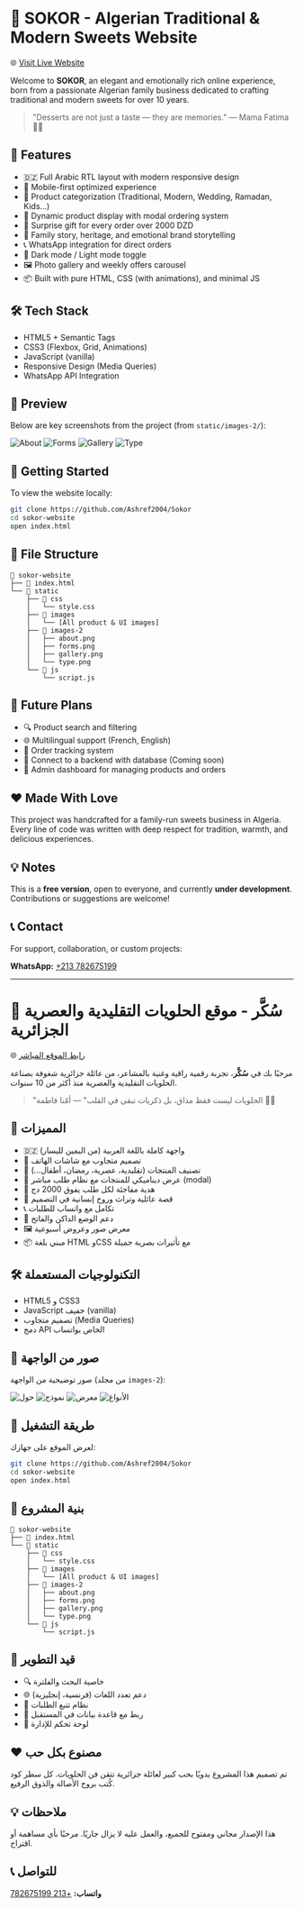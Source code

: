 # 🍬 SOKOR - Algerian Traditional & Modern Sweets Website

🌐 [Visit Live Website](https://sokor.onrender.com)

Welcome to **SOKOR**, an elegant and emotionally rich online experience, born from a passionate Algerian family business dedicated to crafting traditional and modern sweets for over 10 years.

> "Desserts are not just a taste — they are memories." — Mama Fatima 👵💖

## 🌟 Features

- 🇩🇿 Full Arabic RTL layout with modern responsive design
- 📱 Mobile-first optimized experience
- 🧁 Product categorization (Traditional, Modern, Wedding, Ramadan, Kids...)
- 🛒 Dynamic product display with modal ordering system
- 🎁 Surprise gift for every order over 2000 DZD
- 🧠 Family story, heritage, and emotional brand storytelling
- 📞 WhatsApp integration for direct orders
- 🌙 Dark mode / Light mode toggle
- 🖼️ Photo gallery and weekly offers carousel
- 📦 Built with pure HTML, CSS (with animations), and minimal JS

## 🛠️ Tech Stack

- HTML5 + Semantic Tags
- CSS3 (Flexbox, Grid, Animations)
- JavaScript (vanilla)
- Responsive Design (Media Queries)
- WhatsApp API Integration

## 📸 Preview

Below are key screenshots from the project (from `static/images-2/`):

![About](static/images-2/about.png)
![Forms](static/images-2/forms.png)
![Gallery](static/images-2/gallery.png)
![Type](static/images-2/type.png)

## 🚀 Getting Started

To view the website locally:

```bash
git clone https://github.com/Ashref2004/Sokor
cd sokor-website
open index.html
```

## 📂 File Structure

```
📁 sokor-website
├── 📄 index.html
└── 📁 static
    ├── 📁 css
    │   └── style.css
    ├── 📁 images
    │   └── [All product & UI images]
    ├── 📁 images-2
    │   ├── about.png
    │   ├── forms.png
    │   ├── gallery.png
    │   └── type.png
    └── 📁 js
        └── script.js

```

## 🔮 Future Plans

- 🔍 Product search and filtering
- 🌐 Multilingual support (French, English)
- 🧾 Order tracking system
- 🧬 Connect to a backend with database (Coming soon)
- 🧪 Admin dashboard for managing products and orders

## ❤️ Made With Love

This project was handcrafted for a family-run sweets business in Algeria. Every line of code was written with deep respect for tradition, warmth, and delicious experiences.

## 💡 Notes

This is a **free version**, open to everyone, and currently **under development**. Contributions or suggestions are welcome!

## 📞 Contact

For support, collaboration, or custom projects:

**WhatsApp:** [+213 782675199](https://wa.me/213782675199)

---

# 🍬 سُكَّر - موقع الحلويات التقليدية والعصرية الجزائرية

🌐 [رابط الموقع المباشر](https://sokor.onrender.com)

مرحبًا بك في **سُكَّر**، تجربة رقمية راقية وغنية بالمشاعر، من عائلة جزائرية شغوفة بصناعة الحلويات التقليدية والعصرية منذ أكثر من 10 سنوات.

> "الحلويات ليست فقط مذاق، بل ذكريات تبقى في القلب" — أمّنا فاطمة 👵💖

## 🌟 المميزات

- 🇩🇿 واجهة كاملة باللغة العربية (من اليمين لليسار)
- 📱 تصميم متجاوب مع شاشات الهاتف
- 🧁 تصنيف المنتجات (تقليدية، عصرية، رمضان، أطفال...)
- 🛒 عرض ديناميكي للمنتجات مع نظام طلب مباشر (modal)
- 🎁 هدية مفاجئة لكل طلب يفوق 2000 دج
- 🧠 قصة عائلية وتراث وروح إنسانية في التصميم
- 📞 تكامل مع واتساب للطلبات
- 🌙 دعم الوضع الداكن والفاتح
- 🖼️ معرض صور وعروض أسبوعية
- 📦 مبني بلغة HTML وCSS مع تأثيرات بصرية جميلة

## 🛠️ التكنولوجيات المستعملة

- HTML5 و CSS3
- JavaScript خفيف (vanilla)
- تصميم متجاوب (Media Queries)
- دمج API الخاص بواتساب

## 📸 صور من الواجهة

صور توضيحية من الواجهة (من مجلد `images-2`):

![حول](static/images-2/about.png)
![نموذج](static/images-2/forms.png)
![معرض](static/images-2/gallery.png)
![الأنواع](static/images-2/type.png)

## 🚀 طريقة التشغيل

لعرض الموقع على جهازك:

```bash
git clone https://github.com/Ashref2004/Sokor
cd sokor-website
open index.html
```

## 📂 بنية المشروع

```
📁 sokor-website
├── 📄 index.html
└── 📁 static
    ├── 📁 css
    │   └── style.css
    ├── 📁 images
    │   └── [All product & UI images]
    ├── 📁 images-2
    │   ├── about.png
    │   ├── forms.png
    │   ├── gallery.png
    │   └── type.png
    └── 📁 js
        └── script.js

```

## 🧩 قيد التطوير

- 🔍 خاصية البحث والفلترة
- 🌐 دعم تعدد اللغات (فرنسية، إنجليزية)
- 🧾 نظام تتبع الطلبات
- 🧬 ربط مع قاعدة بيانات في المستقبل
- 🧪 لوحة تحكم للإدارة

## ❤️ مصنوع بكل حب

تم تصميم هذا المشروع يدويًا بحب كبير لعائلة جزائرية تتقن فن الحلويات. كل سطر كود كُتب بروح الأصالة والذوق الرفيع.

## 💡 ملاحظات

هذا الإصدار مجاني ومفتوح للجميع، والعمل عليه لا يزال جاريًا. مرحبًا بأي مساهمة أو اقتراح.

## 📞 للتواصل

**واتساب:** [+213 782675199 ](https://wa.me/213782675199)
